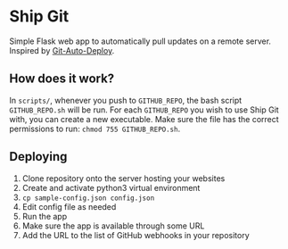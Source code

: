 # Ship Git
Simple Flask web app to automatically pull updates on a remote server. Inspired by [Git-Auto-Deploy](https://github.com/olipo186/Git-Auto-Deploy).

## How does it work?
In `scripts/`, whenever you push to `GITHUB_REPO`, the bash script `GITHUB_REPO.sh` will be run. For each `GITHUB_REPO` you wish to use Ship Git with, you can create a new executable. Make sure the file has the correct permissions to run: `chmod 755 GITHUB_REPO.sh`.

## Deploying
1. Clone repository onto the server hosting your websites
1. Create and activate python3 virtual environment
1. `cp sample-config.json config.json`
1. Edit config file as needed
1. Run the app
1. Make sure the app is available through some URL
1. Add the URL to the list of GitHub webhooks in your repository